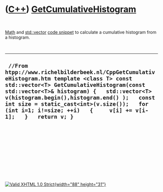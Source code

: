 



 

 

 

 

 

([C++](Cpp.htm)) [GetCumulativeHistogram](CppGetCumulativeHistogram.htm)
========================================================================

 

[Math](CppMath.htm) and [std::vector](CppVector.htm) [code
snippet](CppCodeSnippets.htm) to calculate a cumulative histogram from a
histogram.

 

  ---------------------------------------------------------------------------------------------------------------------------------------------------------------------------------------------------------------------------------------------------------------------------------------------------------------------------------------------------------
  ` //From htpp://www.richelbilderbeek.nl/CppGetCumulativeHistogram.htm template <class T> const std::vector<T> GetCumulativeHistogram(const std::vector<T>& histogram) {   std::vector<T> v(histogram.begin(),histogram.end() );   const int size = static_cast<int>(v.size());   for (int i=1; i!=size; ++i)   {     v[i] += v[i-1];   }   return v; }`
  ---------------------------------------------------------------------------------------------------------------------------------------------------------------------------------------------------------------------------------------------------------------------------------------------------------------------------------------------------------

 

 

 

 

 





 

[![Valid XHTML 1.0 Strict](valid-xhtml10.png){width="88"
height="31"}](http://validator.w3.org/check?uri=referer)
